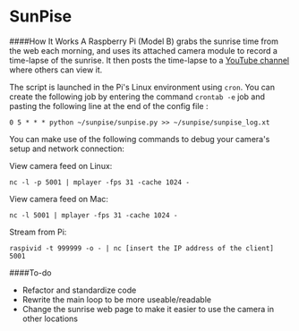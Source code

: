 SunPise
===
####How It Works
A Raspberry Pi (Model B) grabs the sunrise time from the web each morning, and uses its attached camera module to record a time-lapse of the sunrise. It then posts the time-lapse to a [YouTube channel](https://www.youtube.com/channel/UCFsV7YLKRGnAX3VVVQzPAXg) where others can view it.

The script is launched in the Pi's Linux environment using `cron`. You can create the following job by entering the command `crontab -e` job and pasting the following line at the end of the config file :

	0 5 * * * python ~/sunpise/sunpise.py >> ~/sunpise/sunpise_log.xt

You can make use of the following commands to debug your camera's setup and network connection:

View camera feed on Linux:

	nc -l -p 5001 | mplayer -fps 31 -cache 1024 -

View camera feed on Mac:

	nc -l 5001 | mplayer -fps 31 -cache 1024 -

Stream from Pi:

	raspivid -t 999999 -o - | nc [insert the IP address of the client] 5001

####To-do
* Refactor and standardize code
* Rewrite the main loop to be more useable/readable
* Change the sunrise web page to make it easier to use the camera in other locations